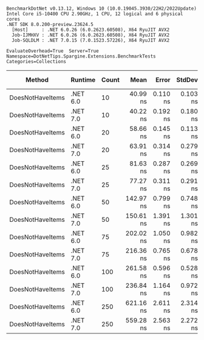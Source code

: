 ```

BenchmarkDotNet v0.13.12, Windows 10 (10.0.19045.3930/22H2/2022Update)
Intel Core i5-10400 CPU 2.90GHz, 1 CPU, 12 logical and 6 physical cores
.NET SDK 8.0.200-preview.23624.5
  [Host]     : .NET 6.0.26 (6.0.2623.60508), X64 RyuJIT AVX2
  Job-IJMHXV : .NET 6.0.26 (6.0.2623.60508), X64 RyuJIT AVX2
  Job-SQLDLM : .NET 7.0.15 (7.0.1523.57226), X64 RyuJIT AVX2

EvaluateOverhead=True  Server=True  Namespace=DotNetTips.Spargine.Extensions.BenchmarkTests  
Categories=Collections  

```
| Method           | Runtime  | Count | Mean      | Error    | StdDev   | StdErr   | Min       | Q1        | Median    | Q3        | Max       | Op/s         | CI99.9% Margin | Iterations | Kurtosis | MValue | Skewness | Rank | LogicalGroup | Baseline | Code Size | Allocated |
|----------------- |--------- |------ |----------:|---------:|---------:|---------:|----------:|----------:|----------:|----------:|----------:|-------------:|---------------:|-----------:|---------:|-------:|---------:|-----:|------------- |--------- |----------:|----------:|
| DoesNotHaveItems | .NET 6.0 | 10    |  40.99 ns | 0.110 ns | 0.103 ns | 0.027 ns |  40.83 ns |  40.90 ns |  41.02 ns |  41.08 ns |  41.12 ns | 24,393,289.0 |      0.1098 ns |      15.00 |    1.369 |  2.000 |  -0.1795 |    2 | *            | No       |     186 B |      32 B |
| DoesNotHaveItems | .NET 7.0 | 10    |  40.22 ns | 0.192 ns | 0.180 ns | 0.046 ns |  40.01 ns |  40.09 ns |  40.18 ns |  40.34 ns |  40.58 ns | 24,864,577.5 |      0.1920 ns |      15.00 |    1.943 |  2.000 |   0.6834 |    1 | *            | No       |     177 B |      32 B |
| DoesNotHaveItems | .NET 6.0 | 20    |  58.66 ns | 0.145 ns | 0.113 ns | 0.033 ns |  58.51 ns |  58.58 ns |  58.62 ns |  58.72 ns |  58.91 ns | 17,048,631.1 |      0.1446 ns |      12.00 |    2.537 |  2.000 |   0.7577 |    3 | *            | No       |     186 B |      32 B |
| DoesNotHaveItems | .NET 7.0 | 20    |  63.91 ns | 0.314 ns | 0.279 ns | 0.074 ns |  63.54 ns |  63.71 ns |  63.84 ns |  64.04 ns |  64.59 ns | 15,647,119.8 |      0.3143 ns |      14.00 |    3.131 |  2.000 |   0.9289 |    4 | *            | No       |     177 B |      32 B |
| DoesNotHaveItems | .NET 6.0 | 25    |  81.63 ns | 0.287 ns | 0.269 ns | 0.069 ns |  81.31 ns |  81.39 ns |  81.64 ns |  81.89 ns |  82.11 ns | 12,250,170.3 |      0.2875 ns |      15.00 |    1.430 |  2.000 |   0.3116 |    6 | *            | No       |     186 B |      32 B |
| DoesNotHaveItems | .NET 7.0 | 25    |  77.27 ns | 0.311 ns | 0.291 ns | 0.075 ns |  76.89 ns |  77.05 ns |  77.23 ns |  77.49 ns |  77.75 ns | 12,941,307.5 |      0.3115 ns |      15.00 |    1.516 |  2.000 |   0.3076 |    5 | *            | No       |     177 B |      32 B |
| DoesNotHaveItems | .NET 6.0 | 50    | 142.97 ns | 0.799 ns | 0.748 ns | 0.193 ns | 142.05 ns | 142.26 ns | 142.93 ns | 143.64 ns | 144.21 ns |  6,994,380.9 |      0.7993 ns |      15.00 |    1.390 |  2.000 |   0.2053 |    7 | *            | No       |     186 B |      32 B |
| DoesNotHaveItems | .NET 7.0 | 50    | 150.61 ns | 1.391 ns | 1.301 ns | 0.336 ns | 148.97 ns | 149.77 ns | 150.09 ns | 151.47 ns | 153.62 ns |  6,639,723.6 |      1.3912 ns |      15.00 |    2.529 |  2.000 |   0.7849 |    8 | *            | No       |     177 B |      32 B |
| DoesNotHaveItems | .NET 6.0 | 75    | 202.02 ns | 1.050 ns | 0.982 ns | 0.254 ns | 201.10 ns | 201.22 ns | 201.57 ns | 202.68 ns | 204.54 ns |  4,949,992.3 |      1.0496 ns |      15.00 |    3.240 |  2.000 |   1.0413 |    9 | *            | No       |     186 B |      32 B |
| DoesNotHaveItems | .NET 7.0 | 75    | 216.36 ns | 0.765 ns | 0.678 ns | 0.181 ns | 215.31 ns | 215.85 ns | 216.23 ns | 216.86 ns | 217.72 ns |  4,621,857.7 |      0.7652 ns |      14.00 |    1.933 |  2.000 |   0.2929 |   10 | *            | No       |     177 B |      32 B |
| DoesNotHaveItems | .NET 6.0 | 100   | 261.58 ns | 0.596 ns | 0.528 ns | 0.141 ns | 260.92 ns | 261.29 ns | 261.50 ns | 261.62 ns | 262.52 ns |  3,822,988.2 |      0.5956 ns |      14.00 |    2.055 |  2.000 |   0.6667 |   12 | *            | No       |     186 B |      32 B |
| DoesNotHaveItems | .NET 7.0 | 100   | 236.84 ns | 1.164 ns | 0.972 ns | 0.269 ns | 235.71 ns | 236.24 ns | 236.64 ns | 237.06 ns | 239.47 ns |  4,222,198.7 |      1.1636 ns |      13.00 |    4.405 |  2.000 |   1.3946 |   11 | *            | No       |     177 B |      32 B |
| DoesNotHaveItems | .NET 6.0 | 250   | 621.16 ns | 2.611 ns | 2.314 ns | 0.619 ns | 618.78 ns | 619.60 ns | 620.55 ns | 621.39 ns | 625.98 ns |  1,609,881.8 |      2.6107 ns |      14.00 |    2.414 |  2.000 |   0.8935 |   14 | *            | No       |     186 B |      32 B |
| DoesNotHaveItems | .NET 7.0 | 250   | 559.28 ns | 2.563 ns | 2.272 ns | 0.607 ns | 555.52 ns | 558.01 ns | 559.78 ns | 560.63 ns | 563.98 ns |  1,788,007.0 |      2.5633 ns |      14.00 |    2.498 |  2.000 |  -0.0009 |   13 | *            | No       |     177 B |      32 B |
